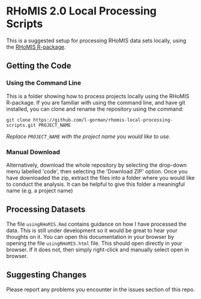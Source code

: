 # RHoMIS 2.0 Local Processing Scripts

This is a suggested setup for processing RHoMIS data sets locally, using the [RHoMIS R-package](https://github.com/l-gorman/rhomis-R-package).

## Getting the Code
### Using the Command Line

This is a folder showing how to process projects locally
using the RHoMIS R-package. If you are familiar with using the command line, and have git installed, you can clone and rename the repository using the command:

`git clone https://github.com/l-gorman/rhomis-local-processing-scripts.git PROJECT_NAME`

*Replace `PROJECT_NAME` with the project name you would like to use.*

### Manual Download

Alternatively, download the whole repository by selecting the drop-down menu labelled 'code', then selecting the 'Download ZIP' option. Once you have downloaded the zip, extract the files into a folder where you would like to conduct the analysis. It can be helpful to give this folder a meaningful name (e.g. a project name)

## Processing Datasets

The file `usingRHoMIS.Rmd` contains guidance
on how I have processed the data. This is still under development so it would
be great to hear your thoughts on it. You can open this documentation in your browser by opening the file `usingRHoMIS.html`
file. This should open directly in your browser. If it does not, then
simply right-click and manually select open in browser.

## Suggesting Changes

Please report any problems you encounter in the issues section of this repo. 